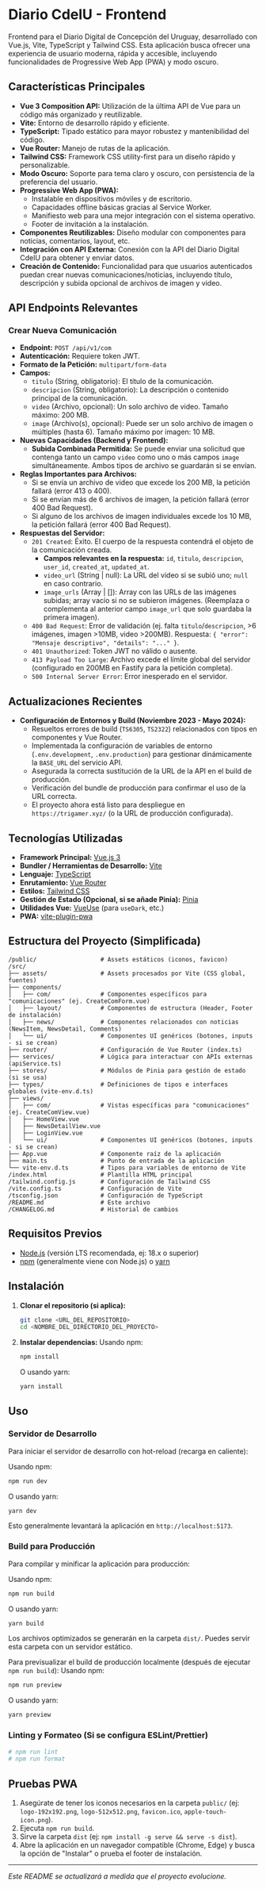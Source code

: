 # Diario CdelU - Frontend

Frontend para el Diario Digital de Concepción del Uruguay, desarrollado con Vue.js, Vite, TypeScript y Tailwind CSS. Esta aplicación busca ofrecer una experiencia de usuario moderna, rápida y accesible, incluyendo funcionalidades de Progressive Web App (PWA) y modo oscuro.

## Características Principales

*   **Vue 3 Composition API:** Utilización de la última API de Vue para un código más organizado y reutilizable.
*   **Vite:** Entorno de desarrollo rápido y eficiente.
*   **TypeScript:** Tipado estático para mayor robustez y mantenibilidad del código.
*   **Vue Router:** Manejo de rutas de la aplicación.
*   **Tailwind CSS:** Framework CSS utility-first para un diseño rápido y personalizable.
*   **Modo Oscuro:** Soporte para tema claro y oscuro, con persistencia de la preferencia del usuario.
*   **Progressive Web App (PWA):**
    *   Instalable en dispositivos móviles y de escritorio.
    *   Capacidades offline básicas gracias al Service Worker.
    *   Manifiesto web para una mejor integración con el sistema operativo.
    *   Footer de invitación a la instalación.
*   **Componentes Reutilizables:** Diseño modular con componentes para noticias, comentarios, layout, etc.
*   **Integración con API Externa:** Conexión con la API del Diario Digital CdelU para obtener y enviar datos.
*   **Creación de Contenido:** Funcionalidad para que usuarios autenticados puedan crear nuevas comunicaciones/noticias, incluyendo título, descripción y subida opcional de archivos de imagen y video.

## API Endpoints Relevantes

### Crear Nueva Comunicación

*   **Endpoint:** `POST /api/v1/com`
*   **Autenticación:** Requiere token JWT.
*   **Formato de la Petición:** `multipart/form-data`
*   **Campos:**
    *   `titulo` (String, obligatorio): El título de la comunicación.
    *   `descripcion` (String, obligatorio): La descripción o contenido principal de la comunicación.
    *   `video` (Archivo, opcional): Un solo archivo de video. Tamaño máximo: 200 MB.
    *   `image` (Archivo(s), opcional): Puede ser un solo archivo de imagen o múltiples (hasta 6). Tamaño máximo por imagen: 10 MB.
*   **Nuevas Capacidades (Backend y Frontend):**
    *   **Subida Combinada Permitida:** Se puede enviar una solicitud que contenga tanto un campo `video` como uno o más campos `image` simultáneamente. Ambos tipos de archivo se guardarán si se envían.
*   **Reglas Importantes para Archivos:**
    *   Si se envía un archivo de video que excede los 200 MB, la petición fallará (error 413 o 400).
    *   Si se envían más de 6 archivos de imagen, la petición fallará (error 400 Bad Request).
    *   Si alguno de los archivos de imagen individuales excede los 10 MB, la petición fallará (error 400 Bad Request).
*   **Respuestas del Servidor:**
    *   `201 Created`: Éxito. El cuerpo de la respuesta contendrá el objeto de la comunicación creada.
        *   **Campos relevantes en la respuesta:** `id`, `titulo`, `descripcion`, `user_id`, `created_at`, `updated_at`.
        *   `video_url` (String | null): La URL del video si se subió uno; `null` en caso contrario.
        *   `image_urls` (Array<String> | []): Array con las URLs de las imágenes subidas; array vacío si no se subieron imágenes. (Reemplaza o complementa al anterior campo `image_url` que solo guardaba la primera imagen).
    *   `400 Bad Request`: Error de validación (ej. falta `titulo`/`descripcion`, >6 imágenes, imagen >10MB, video >200MB). Respuesta: `{ "error": "Mensaje descriptivo", "details": "..." }`.
    *   `401 Unauthorized`: Token JWT no válido o ausente.
    *   `413 Payload Too Large`: Archivo excede el límite global del servidor (configurado en 200MB en Fastify para la petición completa).
    *   `500 Internal Server Error`: Error inesperado en el servidor.

## Actualizaciones Recientes

- **Configuración de Entornos y Build (Noviembre 2023 - Mayo 2024):**
    - Resueltos errores de build (`TS6305`, `TS2322`) relacionados con tipos en componentes y Vue Router.
    - Implementada la configuración de variables de entorno (`.env.development`, `.env.production`) para gestionar dinámicamente la `BASE_URL` del servicio API.
    - Asegurada la correcta sustitución de la URL de la API en el build de producción.
    - Verificación del bundle de producción para confirmar el uso de la URL correcta.
    - El proyecto ahora está listo para despliegue en `https://trigamer.xyz/` (o la URL de producción configurada).

## Tecnologías Utilizadas

*   **Framework Principal:** [Vue.js 3](https://vuejs.org/)
*   **Bundler / Herramientas de Desarrollo:** [Vite](https://vitejs.dev/)
*   **Lenguaje:** [TypeScript](https://www.typescriptlang.org/)
*   **Enrutamiento:** [Vue Router](https://router.vuejs.org/)
*   **Estilos:** [Tailwind CSS](https://tailwindcss.com/)
*   **Gestión de Estado (Opcional, si se añade Pinia):** [Pinia](https://pinia.vuejs.org/)
*   **Utilidades Vue:** [VueUse](https://vueuse.org/) (para `useDark`, etc.)
*   **PWA:** [vite-plugin-pwa](https://vite-pwa-org.netlify.app/)

## Estructura del Proyecto (Simplificada)

```
/public/                  # Assets estáticos (iconos, favicon)
/src/
├── assets/               # Assets procesados por Vite (CSS global, fuentes)
├── components/
│   ├── com/              # Componentes específicos para "comunicaciones" (ej. CreateComForm.vue)
│   ├── layout/           # Componentes de estructura (Header, Footer de instalación)
│   ├── news/             # Componentes relacionados con noticias (NewsItem, NewsDetail, Comments)
│   └── ui/               # Componentes UI genéricos (botones, inputs - si se crean)
├── router/               # Configuración de Vue Router (index.ts)
├── services/             # Lógica para interactuar con APIs externas (apiService.ts)
├── stores/               # Módulos de Pinia para gestión de estado (si se usa)
├── types/                # Definiciones de tipos e interfaces globales (vite-env.d.ts)
├── views/
│   ├── com/              # Vistas específicas para "comunicaciones" (ej. CreateComView.vue)
│   ├── HomeView.vue
│   ├── NewsDetailView.vue
│   ├── LoginView.vue
│   └── ui/               # Componentes UI genéricos (botones, inputs - si se crean)
├── App.vue               # Componente raíz de la aplicación
├── main.ts               # Punto de entrada de la aplicación
└── vite-env.d.ts         # Tipos para variables de entorno de Vite
/index.html               # Plantilla HTML principal
/tailwind.config.js       # Configuración de Tailwind CSS
/vite.config.ts           # Configuración de Vite
/tsconfig.json            # Configuración de TypeScript
/README.md                # Este archivo
/CHANGELOG.md             # Historial de cambios
```

## Requisitos Previos

*   [Node.js](https://nodejs.org/) (versión LTS recomendada, ej: 18.x o superior)
*   [npm](https://www.npmjs.com/) (generalmente viene con Node.js) o [yarn](https://yarnpkg.com/)

## Instalación

1.  **Clonar el repositorio (si aplica):**
    ```bash
    git clone <URL_DEL_REPOSITORIO>
    cd <NOMBRE_DEL_DIRECTORIO_DEL_PROYECTO>
    ```

2.  **Instalar dependencias:**
    Usando npm:
    ```bash
    npm install
    ```
    O usando yarn:
    ```bash
    yarn install
    ```

## Uso

### Servidor de Desarrollo

Para iniciar el servidor de desarrollo con hot-reload (recarga en caliente):

Usando npm:
```bash
npm run dev
```
O usando yarn:
```bash
yarn dev
```
Esto generalmente levantará la aplicación en `http://localhost:5173`.

### Build para Producción

Para compilar y minificar la aplicación para producción:

Usando npm:
```bash
npm run build
```
O usando yarn:
```bash
yarn build
```
Los archivos optimizados se generarán en la carpeta `dist/`. Puedes servir esta carpeta con un servidor estático.

Para previsualizar el build de producción localmente (después de ejecutar `npm run build`):
Usando npm:
```bash
npm run preview
```
O usando yarn:
```bash
yarn preview
```

### Linting y Formateo (Si se configura ESLint/Prettier)

```bash
# npm run lint
# npm run format
```

## Pruebas PWA

1.  Asegúrate de tener los iconos necesarios en la carpeta `public/` (ej: `logo-192x192.png`, `logo-512x512.png`, `favicon.ico`, `apple-touch-icon.png`).
2.  Ejecuta `npm run build`.
3.  Sirve la carpeta `dist` (ej: `npm install -g serve && serve -s dist`).
4.  Abre la aplicación en un navegador compatible (Chrome, Edge) y busca la opción de "Instalar" o prueba el footer de instalación.

---

*Este README se actualizará a medida que el proyecto evolucione.* 